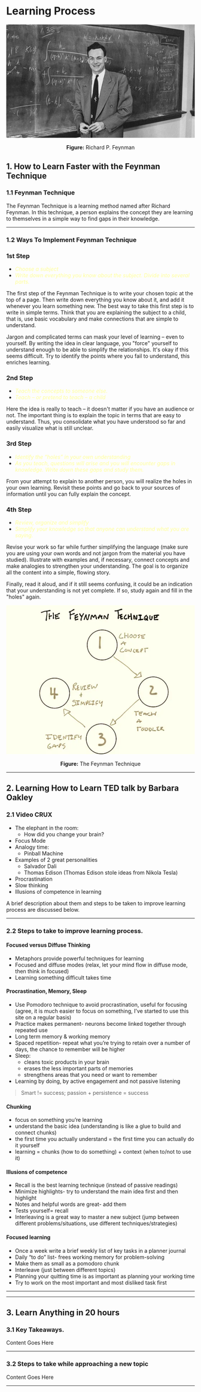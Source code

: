# Learning Process

<div align="center">
<img src="media/richardPFeynmann.jpg">
<p><strong>Figure:</strong> Richard P. Feynman</p>
</div>

## 1. How to Learn Faster with the Feynman Technique

### 1.1 Feynman Technique
The Feynman Technique is a learning method named after Richard Feynman. In this technique, a person explains the concept they are learning to themselves in a simple way to find gaps in their knowledge.

---
### 1.2 Ways To Implement Feynman Technique
### 1st Step
- <span style="color:#FFFF99">*Choose a subject*
- <span style="color:#FFFF99">*Write down everything you know about the subject. Divide into several parts.*

The first step of the Feynman Technique is to write your chosen topic at the top of a page. Then write down everything you know about it, and add it whenever you learn something new. The best way to take this first step is to write in simple terms. Think that you are explaining the subject to a child, that is, use basic vocabulary and make connections that are simple to understand.

Jargon and complicated terms can mask your level of learning – even to yourself. By writing the idea in clear language, you "force" yourself to understand enough to be able to simplify the relationships. It's okay if this seems difficult. Try to identify the points where you fail to understand, this enriches learning.

### 2nd Step
- <span style="color:#FFFF99">*Teach the concepts to someone else.*
- <span style="color:#FFFF99">*Teach – or pretend to teach – a child*

Here the idea is really to teach – it doesn't matter if you have an audience or not. The important thing is to explain the topic in terms that are easy to understand. Thus, you consolidate what you have understood so far and easily visualize what is still unclear.

### 3rd Step
- <span style="color:#FFFF99">*Identify the “holes” in your own understanding*
- <span style="color:#FFFF99">*As you teach, questions will arise and you will encounter gaps in knowledge. Write down these gaps and study them.*

From your attempt to explain to another person, you will realize the holes in your own learning. Revisit these points and go back to your sources of information until you can fully explain the concept.

### 4th Step
- <span style="color:#FFFF99">*Review, organize and simplify*
- <span style="color:#FFFF99">*Simplify your knowledge so that anyone can understand what you are saying.*

Revise your work so far while further simplifying the language (make sure you are using your own words and not jargon from the material you have studied). Illustrate with examples and, if necessary, connect concepts and make analogies to strengthen your understanding. The goal is to organize all the content into a simple, flowing story.

Finally, read it aloud, and if it still seems confusing, it could be an indication that your understanding is not yet complete. If so, study again and fill in the "holes" again.

<div align="center">
<img src="media/TechniqueProcess.webp">
<p><strong>Figure:</strong> The Feynman Technique</p>
</div>

---
## 2. Learning How to Learn TED talk by Barbara Oakley

### 2.1 Video CRUX
- The elephant in the room:
  - How did you change your brain?
- Focus Mode 
- Analogy time:
  - Pinball Machine 
- Examples of 2 great personalities
  - Salvador Dali
  - Thomas Edison (Thomas Edison stole ideas from Nikola Tesla)
- Procrastination 
- Slow thinking 
- Illusions of competence in learning 

A brief description about them and steps to be taken to improve learning process are discussed below.

---
### 2.2 Steps to take to improve learning process.
#### Focused versus Diffuse Thinking
- Metaphors provide powerful techniques for learning
- Focused and diffuse modes (relax, let your mind flow in diffuse mode, then think in focused)
- Learning something difficult takes time

#### Procrastination, Memory, Sleep
- Use Pomodoro technique to avoid procrastination, useful for focusing (agree, it is much easier to focus on something, I’ve started to use this site on a regular basis)
- Practice makes permanent- neurons become linked together through repeated use
- Long term memory & working memory
- Spaced repetition- repeat what you’re trying to retain over a number of days, the chance to remember will be higher
- Sleep:
    - cleans toxic products in your brain
    - erases the less important parts of memories
    - strengthens areas that you need or want to remember
- Learning by doing, by active engagement and not passive listening
> Smart != success; passion + persistence = success

#### Chunking
- focus on something you’re learning
- understand the basic idea (understanding is like a glue to build and connect chunks)
- the first time you actually understand = the first time you can actually do it yourself
- learning = chunks (how to do something) + context (when to/not to use it)

#### Illusions of competence
- Recall is the best learning technique (instead of passive readings)
- Minimize highlights- try to understand the main idea first and then highlight
- Notes and helpful words are great- add them
- Tests yourself= recall
- Interleaving is a great way to master a new subject (jump between different problems/situations, use different techniques/strategies)

#### Focused learning
- Once a week write a brief weekly list of key tasks in a planner journal
- Daily “to do” list- frees working memory for problem-solving
- Make them as small as a pomodoro chunk
- Interleave (just between different topics)
- Planning your quitting time is as important as planning your working time
- Try to work on the most important and most disliked task first

---
---
## 3. Learn Anything in 20 hours

### 3.1 Key Takeaways.
Content Goes Here

---
### 3.2 Steps to take while approaching a new topic
Content Goes Here

---
